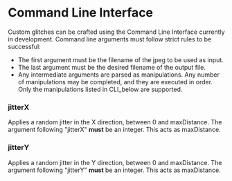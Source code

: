 # Command Line Interface
Custom glitches can be crafted using the Command Line Interface currently in development.
Command line arguments must follow strict rules to be successful:
 - The first argument must be the filename of the jpeg to be used as input.
 - The last argument must be the desired filename of the output file.
 - Any intermediate arguments are parsed as manipulations. Any number of manipulations may be completed, and they are executed in order. Only the manipulations listed in CLI_below are supported.
 
### jitterX
Applies a random jitter in the X direction, between 0 and maxDistance. The argument following "jitterX" **must** be an integer. This acts as maxDistance.

### jitterY
Applies a random jitter in the Y direction, between 0 and maxDistance. The argument following "jitterY" **must** be an integer. This acts as maxDistance.